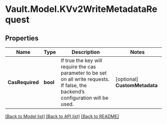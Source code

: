 # Vault.Model.KVv2WriteMetadataRequest

## Properties

Name | Type | Description | Notes
------------ | ------------- | ------------- | -------------
**CasRequired** | **bool** | If true the key will require the cas parameter to be set on all write requests. If false, the backend’s configuration will be used. | [optional] **CustomMetadata** | **Object** | User-provided key-value pairs that are used to describe arbitrary and version-agnostic information about a secret. | [optional] **DeleteVersionAfter** | **int** | The length of time before a version is deleted. If not set, the backend&#x27;s configured delete_version_after is used. Cannot be greater than the backend&#x27;s delete_version_after. A zero duration clears the current setting. A negative duration will cause an error. | [optional] **MaxVersions** | **int** | The number of versions to keep. If not set, the backend’s configured max version is used. | [optional] 

[[Back to Model list]](../README.md#documentation-for-models) [[Back to API list]](../README.md#documentation-for-api-endpoints) [[Back to README]](../README.md)

